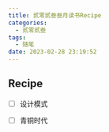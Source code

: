 ```yaml
---
title: 贰零贰叁叁月读书Recipe
categories:
  - 贰零贰叁
tags:
  - 随笔
date: 2023-02-28 23:19:52
---
```


## Recipe
- [ ] 设计模式
- [ ] 青铜时代
 

